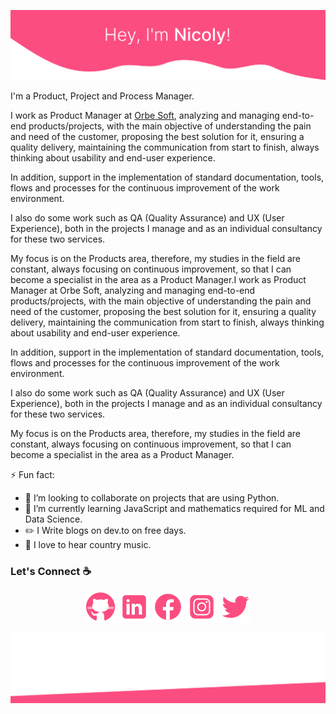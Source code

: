 ![alt text](./images/top.svg)

I'm a Product, Project and Process Manager.

I work as Product Manager at [Orbe Soft](https://orbesoft.com.br/), analyzing and managing end-to-end products/projects, with the main objective of understanding the pain and need of the customer, proposing the best solution for it, ensuring a quality delivery, maintaining the communication from start to finish, always thinking about usability and end-user experience.

In addition, support in the implementation of standard documentation, tools, flows and processes for the continuous improvement of the work environment.

I also do some work such as QA (Quality Assurance) and UX (User Experience), both in the projects I manage and as an individual consultancy for these two services.

My focus is on the Products area, therefore, my studies in the field are constant, always focusing on continuous improvement, so that I can become a specialist in the area as a Product Manager.I work as Product Manager at Orbe Soft, analyzing and managing end-to-end products/projects, with the main objective of understanding the pain and need of the customer, proposing the best solution for it, ensuring a quality delivery, maintaining the communication from start to finish, always thinking about usability and end-user experience.

In addition, support in the implementation of standard documentation, tools, flows and processes for the continuous improvement of the work environment.

I also do some work such as QA (Quality Assurance) and UX (User Experience), both in the projects I manage and as an individual consultancy for these two services.

My focus is on the Products area, therefore, my studies in the field are constant, always focusing on continuous improvement, so that I can become a specialist in the area as a Product Manager.

⚡ Fun fact:

- 👯 I’m looking to collaborate on projects that are using Python.
- 🌱 I’m currently learning JavaScript and mathematics required for ML and Data Science.
- :pencil2: I Write blogs on dev.to on free days.
- :musical_note: I love to hear country music.

### Let's Connect :coffee:

<p align="center">
	<a href="https://github.com/nicolycypriano"><img src="./images/github.png" alt="GitHub"/></a>
	<a href="https://www.linkedin.com/in/nicolycypriano/"><img src="./images/linkedin.png" alt="LinkedIn"/></a>
	<a href="https://www.facebook.com/nicolycypriano/"><img src="./images/facebook.png" alt="Facebook"/></a>
	<a href="https://www.instagram.com/nicolycypriano/"><img src="./images/instagram.png" alt="Instagram"/></a>
	<a href="https://twitter.com/nicolycypriano"><img src="./images/twitter.png" alt="Twitter"/></a>
</p>

![alt text](./images/bottom.svg)
